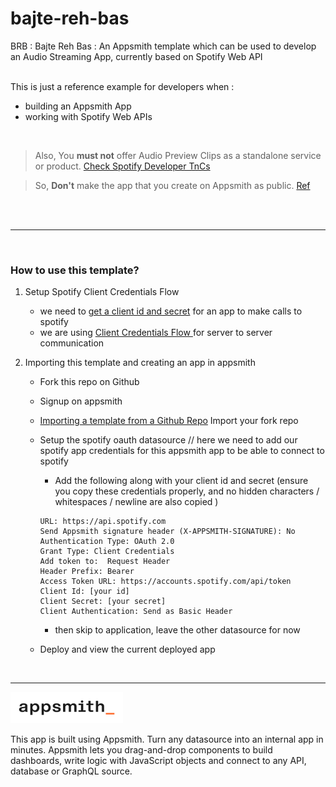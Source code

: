 # bajte-reh-bas
BRB : Bajte Reh Bas : An Appsmith template which can be used to develop an Audio Streaming App, currently based on Spotify Web API 

<br>
This is just a reference example for developers when :

- building an Appsmith App
- working with Spotify Web APIs
  

<br>

> Also, You **must not** offer Audio Preview Clips as a standalone service or product. 
[Check Spotify Developer TnCs](https://developer.spotify.com/policy/#v-widgets-and-audio-preview-clips)

> So, **Don't** make the app that you create on Appsmith as public. [Ref](https://docs.appsmith.com/advanced-concepts/access-control#public-apps)
<br>

<br>

---

<br>

### How to use this template?

1.  Setup Spotify Client Credentials Flow 
    -   we need to [get a client id and secret](https://developer.spotify.com/documentation/general/guides/authorization/app-settings/)  for an app to make calls to spotify 
    -   we are using [Client Credentials Flow ](https://developer.spotify.com/documentation/general/guides/authorization/client-credentials/) for server to server communication

2.  Importing this template and creating an app in appsmith
    -   Fork this repo on Github
    -   Signup on appsmith
    -   [Importing a template from a Github Repo](https://docs.appsmith.com/advanced-concepts/version-control-with-git/import-from-repository) Import your fork repo
    -   Setup the spotify oauth datasource // here we need to add our spotify app credentials for this appsmith app to be able to connect to spotify
        - Add the following along with your client id and secret (ensure you copy these credentials properly, and no hidden characters / whitespaces / newline are also copied )
        ```
        URL: https://api.spotify.com
        Send Appsmith signature header (X-APPSMITH-SIGNATURE): No
        Authentication Type: OAuth 2.0
        Grant Type: Client Credentials
        Add token to:  Request Header
        Header Prefix: Bearer
        Access Token URL: https://accounts.spotify.com/api/token
        Client Id: [your id] 
        Client Secret: [your secret]
        Client Authentication: Send as Basic Header
        ```

        - then skip to application, leave the other datasource for now
    -   Deploy and view the current deployed app

<br>

---


<img src="https://raw.githubusercontent.com/appsmithorg/appsmith/release/static/appsmith_logo_primary.png"  width="180" height="50">

This app is built using Appsmith. Turn any datasource into an internal app in minutes. Appsmith lets you drag-and-drop components to build dashboards, write logic with JavaScript objects and connect to any API, database or GraphQL source.

